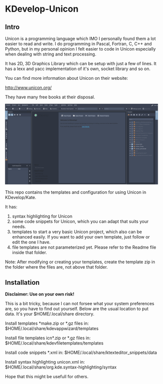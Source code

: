 # KDevelop-Unicon

## Intro
Unicon is a programming language which IMO I personally found them a lot easier to read and write. 
I do programming in Pascal, Fortran, C, C++ and Python, but in my personal opinion I felt easier to code in Unicon especially when dealing with string and text processing.

It has 2D, 3D Graphics Library which can be setup with just a few of lines.
It has a lexx and yacc implementation of it's own, socket library and so on.

You can find more information about Unicon on their website:

http://www.unicon.org/

They have many free books at their disposal.


![Alt Text](https://github.com/jmrunarko/KDevelop-Unicon/blob/main/images/KDevelop-Unicon.gif)

This repo contains the templates and configuration for using Unicon in KDevelop/Kate.

It has:

1. syntax highlighting for Unicon
2. some code snippets for Unicon, which you can adapt that suits your needs.
3. templates to start a very basic Unicon project, which also can be enhanced easily. If you want to add your own template, just follow or edit the one I have.
4. file templates are not parameterized yet. Please refer to the Readme file inside that folder.
   
Note: After modifying or creating your templates, create the template zip in the folder where the files are, not above that folder.




## Installation

**Disclaimer: Use on your own risk!**


This is a bit tricky, because I can not forsee what your system preferences are, so you have to find out yourself. Below are the usual location to put data. It's your $HOME/.local/share directory.

Install templates *make.zip or *.gz files in:
$HOME/.local/share/kdevappwizard/templates

Install file templates icn*.zip or *.gz files in:
$HOME/.local/share/kdevfiletemplates/templates

Install code snippets *.xml in:
$HOME/.local/share/ktexteditor_snippets/data

Install syntax highlighting unicon.xml in:
$HOME/.local/share/org.kde.syntax-highlighting/syntax


Hope that this might be usefull for others.

